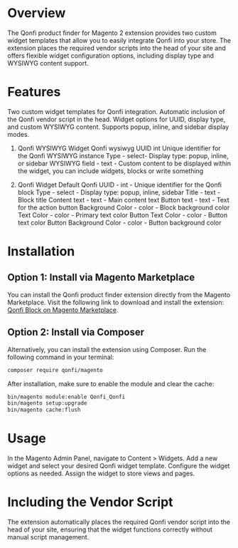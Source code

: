 # Overview
The Qonfi product finder for Magento 2 extension provides two custom widget templates that allow you to easily integrate Qonfi into your store. The extension places the required vendor scripts into the head of your site and offers flexible widget configuration options, including display type and WYSIWYG content support.

# Features
Two custom widget templates for Qonfi integration.
Automatic inclusion of the Qonfi vendor script in the head.
Widget options for UUID, display type, and custom WYSIWYG content.
Supports popup, inline, and sidebar display modes.

1. Qonfi WYSIWYG Widget
Qonfi wysiwyg UUID	int	Unique identifier for the Qonfi WYSIWYG instance
Type - select- Display type: popup, inline, or sidebar
WYSIWYG field - text - Custom content to be displayed within the widget, you can include widgets, blocks or write something

2. Qonfi Widget Default
Qonfi UUID - int - Unique identifier for the Qonfi block
Type - select - Display type: popup, inline, sidebar
Title - text - Block title
Content text - text - Main content text
Button text - text - Text for the action button
Background Color - color - Block background color
Text Color - color - Primary text color
Button Text Color - color - Button text color
Button Background Color - color - Button background color

# Installation

## Option 1: Install via Magento Marketplace
You can install the Qonfi product finder extension directly from the Magento Marketplace. Visit the following link to download and install the extension: [Qonfi Block on Magento Marketplace](https://commercemarketplace.adobe.com/qonfi-block.html).

## Option 2: Install via Composer
Alternatively, you can install the extension using Composer. Run the following command in your terminal:

```bash
composer require qonfi/magento
```

After installation, make sure to enable the module and clear the cache:
```bash
bin/magento module:enable Qonfi_Qonfi
bin/magento setup:upgrade
bin/magento cache:flush
```

# Usage
In the Magento Admin Panel, navigate to Content > Widgets.
Add a new widget and select your desired Qonfi widget template.
Configure the widget options as needed.
Assign the widget to store views and pages.

# Including the Vendor Script
The extension automatically places the required Qonfi vendor script into the head of your site, ensuring that the widget functions correctly without manual script management.